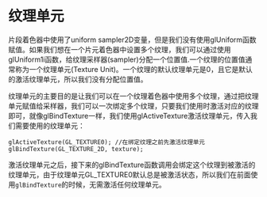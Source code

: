# 纹理单元

片段着色器中使用了uniform sampler2D变量，但是我们没有使用glUniform函数赋值。如果我们想在一个片元着色器中设置多个纹理，我们可以通过使用glUniform1i函数，给纹理采样器\(sampler\)分配一个位置值.一个纹理的位置值通常称为一个纹理单元\(Texture Unit\)。一个纹理的默认纹理单元是0，且它是默认的激活纹理单元，所以我们没有分配位置值。

纹理单元的主要目的是让我们可以在一个纹理着色器中使用多个纹理，通过把纹理单元赋值给采样器，我们可以一次绑定多个纹理，只要我们使用时激活对应的纹理即可，就像glBindTexture一样，我们使用glActiveTexture激活纹理单元，传入我们需要使用的纹理单元：

```
glActiveTexture(GL_TEXTURE0); //在绑定纹理之前先激活纹理单元
glBindTexture(GL_TEXTURE_2D, texture);
```

激活纹理单元之后，接下来的glBindTexture函数调用会绑定这个纹理到被激活的纹理单元，由于纹理单元GL\_TEXTURE0默认总是被激活状态，所以我们在前面使用`glBindTexture`的时候，无需激活任何纹理单元。



